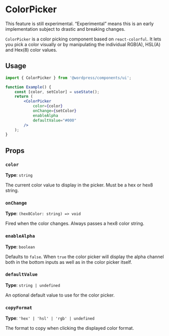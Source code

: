 # ColorPicker

<div class="callout callout-alert">
This feature is still experimental. “Experimental” means this is an early implementation subject to drastic and breaking changes.
</div>

`ColorPicker` is a color picking component based on `react-colorful`. It lets you pick a color visually or by manipulating the individual RGB(A), HSL(A) and Hex(8) color values.

## Usage

```jsx
import { ColorPicker } from '@wordpress/components/ui';

function Example() {
	const [color, setColor] = useState();
	return (
		<ColorPicker
			color={color}
			onChange={setColor}
			enableAlpha
			defaultValue="#000"
		/>
	);
}
```

## Props

### `color`

**Type**: `string`

The current color value to display in the picker. Must be a hex or hex8 string.

### `onChange`

**Type**: `(hex8Color: string) => void`

Fired when the color changes. Always passes a hex8 color string.

### `enableAlpha`

**Type**: `boolean`

Defaults to `false`. When `true` the color picker will display the alpha channel both in the bottom inputs as well as in the color picker itself.

### `defaultValue`

**Type**: `string | undefined`

An optional default value to use for the color picker.

### `copyFormat`

**Type**: `'hex' | 'hsl' | 'rgb' | undefined`

The format to copy when clicking the displayed color format.

